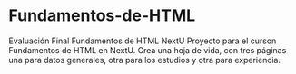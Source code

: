 # Fundamentos-de-HTML
Evaluación Final Fundamentos de HTML NextU
Proyecto para el curson Fundamentos de HTML en NextU.
Crea una hoja de vida, con tres páginas una para datos generales,
otra para los estudios y otra para  experiencia.
